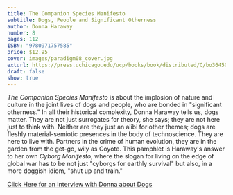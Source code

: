 ```yaml
---
title: The Companion Species Manifesto
subtitle: Dogs, People and Significant Otherness
author: Donna Haraway
number: 8
pages: 112
ISBN: "9780971757585"
price: $12.95
cover: images/paradigm08_cover.jpg
exturl: https://press.uchicago.edu/ucp/books/book/distributed/C/bo3645022.html
draft: false
show: true
---
```

*The Companion Species Manifesto* is about the implosion of nature and culture in the joint lives of dogs and people, who are bonded in "significant otherness." In all their historical complexity, Donna Haraway tells us, dogs matter. They are not just surrogates for theory, she says; they are not here just to think with. Neither are they just an alibi for other themes; dogs are fleshly material-semiotic presences in the body of technoscience. They are here to live with. Partners in the crime of human evolution, they are in the garden from the get-go, wily as Coyote. This pamphlet is Haraway's answer to her own *Cyborg Manifesto*, where the slogan for living on the edge of global war has to be not just "cyborgs for earthly survival" but also, in a more doggish idiom, "shut up and train."

[Click Here for an Interview with Donna about Dogs](/images/haraway_interview_0.pdf)

